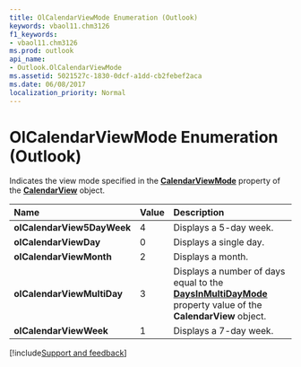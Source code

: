 ```yaml
---
title: OlCalendarViewMode Enumeration (Outlook)
keywords: vbaol11.chm3126
f1_keywords:
- vbaol11.chm3126
ms.prod: outlook
api_name:
- Outlook.OlCalendarViewMode
ms.assetid: 5021527c-1830-0dcf-a1dd-cb2febef2aca
ms.date: 06/08/2017
localization_priority: Normal
---
```



# OlCalendarViewMode Enumeration (Outlook)

Indicates the view mode specified in the  **[CalendarViewMode](Outlook.CalendarView.CalendarViewMode.md)** property of the **[CalendarView](Outlook.CalendarView.md)** object.



|Name|Value|Description|
|:-----|:-----|:-----|
| **olCalendarView5DayWeek**|4|Displays a 5-day week.|
| **olCalendarViewDay**|0|Displays a single day.|
| **olCalendarViewMonth**|2|Displays a month.|
| **olCalendarViewMultiDay**|3|Displays a number of days equal to the  **[DaysInMultiDayMode](Outlook.CalendarView.DaysInMultiDayMode.md)** property value of the **CalendarView** object.|
| **olCalendarViewWeek**|1|Displays a 7-day week.|

[!include[Support and feedback](~/includes/feedback-boilerplate.md)]